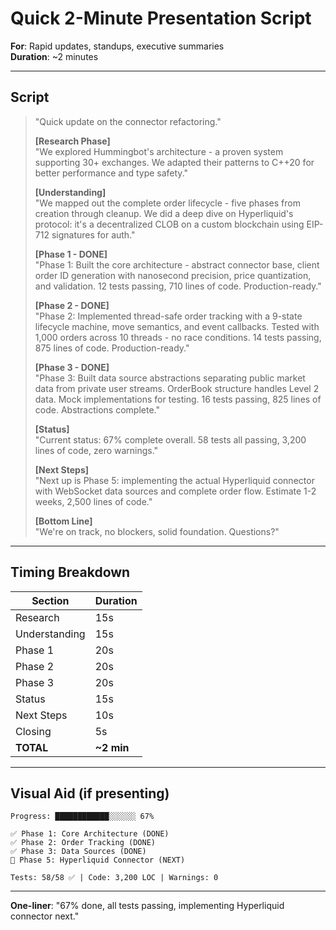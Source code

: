 # Quick 2-Minute Presentation Script

**For**: Rapid updates, standups, executive summaries  
**Duration**: ~2 minutes

---

## Script

> "Quick update on the connector refactoring."
>
> **[Research Phase]**  
> "We explored Hummingbot's architecture - a proven system supporting 30+ exchanges. We adapted their patterns to C++20 for better performance and type safety."
>
> **[Understanding]**  
> "We mapped out the complete order lifecycle - five phases from creation through cleanup. We did a deep dive on Hyperliquid's protocol: it's a decentralized CLOB on a custom blockchain using EIP-712 signatures for auth."
>
> **[Phase 1 - DONE]**  
> "Phase 1: Built the core architecture - abstract connector base, client order ID generation with nanosecond precision, price quantization, and validation. 12 tests passing, 710 lines of code. Production-ready."
>
> **[Phase 2 - DONE]**  
> "Phase 2: Implemented thread-safe order tracking with a 9-state lifecycle machine, move semantics, and event callbacks. Tested with 1,000 orders across 10 threads - no race conditions. 14 tests passing, 875 lines of code. Production-ready."
>
> **[Phase 3 - DONE]**  
> "Phase 3: Built data source abstractions separating public market data from private user streams. OrderBook structure handles Level 2 data. Mock implementations for testing. 16 tests passing, 825 lines of code. Abstractions complete."
>
> **[Status]**  
> "Current status: 67% complete overall. 58 tests all passing, 3,200 lines of code, zero warnings."
>
> **[Next Steps]**  
> "Next up is Phase 5: implementing the actual Hyperliquid connector with WebSocket data sources and complete order flow. Estimate 1-2 weeks, 2,500 lines of code."
>
> **[Bottom Line]**  
> "We're on track, no blockers, solid foundation. Questions?"

---

## Timing Breakdown

| Section | Duration |
|---------|----------|
| Research | 15s |
| Understanding | 15s |
| Phase 1 | 20s |
| Phase 2 | 20s |
| Phase 3 | 20s |
| Status | 15s |
| Next Steps | 10s |
| Closing | 5s |
| **TOTAL** | **~2 min** |

---

## Visual Aid (if presenting)

```
Progress: ████████████░░░░░░ 67%

✅ Phase 1: Core Architecture (DONE)
✅ Phase 2: Order Tracking (DONE)
✅ Phase 3: Data Sources (DONE)
🔄 Phase 5: Hyperliquid Connector (NEXT)

Tests: 58/58 ✅ | Code: 3,200 LOC | Warnings: 0
```

---

**One-liner**: "67% done, all tests passing, implementing Hyperliquid connector next."
